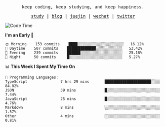 <p align="center">
  <samp>
    <span>keep coding, keep studying, and keep happiness.</span>
  </samp>
</p>

<p align="center">
  <samp>
    <a href="https://github.com/ouduidui/fe-study">study</a> |
    <a href="https://deweyou.me">blog</a>  |
    <a href="https://juejin.cn/user/4309700183594366">juejin</a> |
    <a href="https://user-images.githubusercontent.com/54696834/165071004-6509e3f2-90c3-448c-9d92-3da42b0c2021.jpeg">wechat</a> |
    <a href="https://twitter.com/ouduidui">twitter</a>
  </samp>
</p>

<!--START_SECTION:waka-->
![Code Time](http://img.shields.io/badge/Code%20Time-2%2C397%20hrs%2052%20mins-blue)

**I'm an Early 🐤** 

```text
🌞 Morning    153 commits    ████░░░░░░░░░░░░░░░░░░░░░   16.12% 
🌆 Daytime    507 commits    █████████████░░░░░░░░░░░░   53.42% 
🌃 Evening    239 commits    ██████░░░░░░░░░░░░░░░░░░░   25.18% 
🌙 Night      50 commits     █░░░░░░░░░░░░░░░░░░░░░░░░   5.27%

```


📊 **This Week I Spent My Time On** 

```text
💬 Programming Languages: 
TypeScript               7 hrs 29 mins       █████████████████████░░░░   84.82% 
JSON                     39 mins             █░░░░░░░░░░░░░░░░░░░░░░░░   7.44% 
JavaScript               25 mins             █░░░░░░░░░░░░░░░░░░░░░░░░   4.76% 
Markdown                 8 mins              ░░░░░░░░░░░░░░░░░░░░░░░░░   1.57% 
Other                    4 mins              ░░░░░░░░░░░░░░░░░░░░░░░░░   0.81%

```


<!--END_SECTION:waka-->

